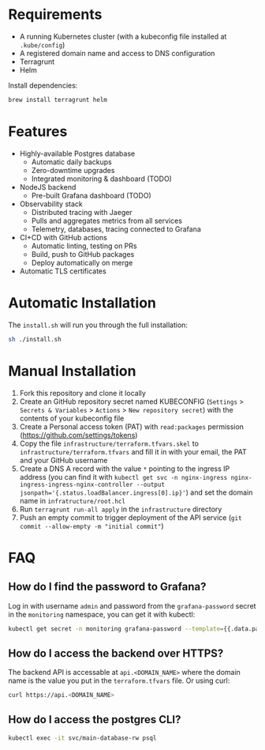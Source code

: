 # Requirements
- A running Kubernetes cluster (with a kubeconfig file installed at `.kube/config`)
- A registered domain name and access to DNS configuration
- Terragrunt
- Helm

Install dependencies:

```bash
brew install terragrunt helm
```

# Features

- Highly-available Postgres database
    - Automatic daily backups
    - Zero-downtime upgrades
    - Integrated monitoring & dashboard (TODO)
- NodeJS backend
    - Pre-built Grafana dashboard (TODO)
- Observability stack
    - Distributed tracing with Jaeger
    - Pulls and aggregates metrics from all services
    - Telemetry, databases, tracing connected to Grafana
- CI+CD with GitHub actions
    - Automatic linting, testing on PRs
    - Build, push to GitHub packages
    - Deploy automatically on merge
- Automatic TLS certificates

# Automatic Installation

The `install.sh` will run you through the full installation:

```bash
sh ./install.sh
```

# Manual Installation

1. Fork this repository and clone it locally
2. Create an GitHub repository secret named KUBECONFIG (`Settings` > `Secrets & Variables` > `Actions` > `New repository secret`) with the contents of your kubeconfig file
3. Create a Personal access token (PAT) with `read:packages` permission (https://github.com/settings/tokens)
4. Copy the file `infrastructure/terraform.tfvars.skel` to `infrastructure/terraform.tfvars` and fill it in with your email, the PAT and your GitHub username
5. Create a DNS A record with the value `*` pointing to the ingress IP address (you can find it with `kubectl get svc -n nginx-ingress nginx-ingress-ingress-nginx-controller --output jsonpath='{.status.loadBalancer.ingress[0].ip}'`) and set the domain name in `infratructure/root.hcl`
6. Run `terragrunt run-all apply` in the `infrastructure` directory
8. Push an empty commit to trigger deployment of the API service (`git commit --allow-empty -m "initial commit"`)

# FAQ

## How do I find the password to Grafana?

Log in with username `admin` and password from the `grafana-password` secret in the `monitoring` namespace, you can get it with kubectl:

```bash
kubectl get secret -n monitoring grafana-password --template={{.data.password}} | base64 -d
```

## How do I access the backend over HTTPS?

The backend API is accessable at `api.<DOMAIN_NAME>` where the domain name is the value you put in the `terraform.tfvars` file. Or using curl:

```bash
curl https://api.<DOMAIN_NAME>
```

## How do I access the postgres CLI?

```bash
kubectl exec -it svc/main-database-rw psql
```
